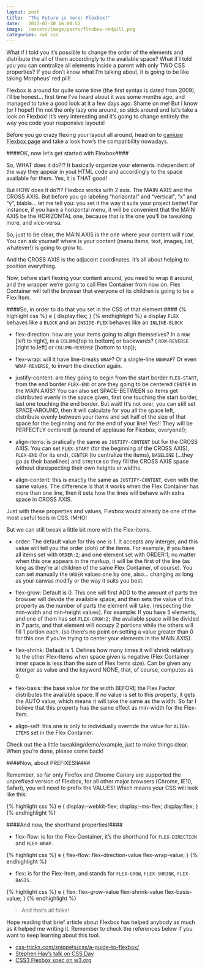 ```yaml
---
layout: post
title:  "The Future is here: Flexbox!"
date:   2013-07-30 16:00:52
image:  /assets/image/posts/flexbox-redpill.png
categories: rwd css
---
```

What if I told you it’s possible to change the order of the elements and distribute the all of them accordingly to the available space? What if I told you you can centralize all elements inside a parent with only TWO CSS properties? If you don’t know what I’m talking about, it is going to be like taking Morpheus’ red pill!

Flexbox is around for quite some time (the first syntax is dated from 2009), I’ll be honest… first time I’ve heard about it was some months ago, and managed to take a good look at it a few days ago. Shame on me! But I know (or I hope!) I’m not the only lazy one around, so stick around and let’s take a look on Flexbox! It’s very interesting and it’s going to change entirely the way you code your responsive layouts!

Before you go crazy flexing your layout all around, head on to [caniuse Flexbox page](http://caniuse.com/flexbox) and take a look how’s the compatibility nowadays.

####OK, now let’s get started with Flexbox####

So, WHAT does it do?!? It basically organize your elements independent of the way they appear in yout HTML code and accordingly to the space available for them. Yes, it is THAT good!

But HOW does it do?!? Flexbox works with 2 axis. The MAIN AXIS and the CROSS AXIS. But before you go labeling “horizontal” and “vertical”, “x” and “y”, blabla… let me tell you: you set it the way it suits your project better! For instance, if you have a horizontal menu, it will be convenient that the MAIN AXIS be the HORIZONTAL one, because that is the one you’ll be tweaking more, and vice-versa.

So, just to be clear, the MAIN AXIS is the one where your content will ``FLOW``. You can ask yourself where is your content (menu items, text, images, list, whatever!) is going to grow to.

And the CROSS AXIS is the adjacent coordinates, it’s all about helping to position everything.

Now, before start flexing your content around, you need to wrap it around, and the wrapper we’re going to call Flex Container from now on. Flex Container will tell the browser that everyone of its children is going to be a Flex Item.

####So, in order to do that you set in the CSS of that element:####
{% highlight css %}
e {
    display:flex;
}
{% endhighlight %}
a display ``FLEX`` behaves like a ``BLOCK`` and an ``INSIDE-FLEX`` behaves like an ``INLINE-BLOCK``

- flex-direction: how are your items going to align themselves? In a ``ROW`` [left to right], in a ``COLUMN``[top to bottom] or backwards? ( ``ROW-REVERSE`` [right to left] or ``COLUMN-REVERSE`` [bottom to top]);

- flex-wrap: will it have line-breaks ``WRAP``? Or a single-line ``NOWRAP``? Or even ``WRAP-REVERSE``, to invert the direction again.

- justify-content: are they going to begin from the start border ``FLEX-START``, from the end border ``FLEX-END`` or are they going to be centered ``CENTER`` in the MAIN AXIS? You can also set SPACE-BETWEEN so items get distributed evenly in the space given, first one touching the start border, last one touching the end border. But wait! It’s not over, you can still set SPACE-AROUND, then it will calculate for you all the space left, distribute evenly between your items and set half of the size of that space for the beginning and for the end of your line! Yes!! They will be PERFECTLY centered! (a round of applause for Flexbox, everyone!);

- align-items: is pratically the same as ``JUSTIFY-CONTENT`` but for the CROSS AXIS. You can set ``FLEX-START`` (for the beginning of the CROSS AXIS), ``FLEX-END`` (for its end), ``CENTER`` (to centralize the items), ``BASELINE`` (…they go as their baselines) and ``STRETCH`` so they fill the CROSS AXIS space without disrespecting their own heights or widths.

- align-content: this is exactly the same as ``JUSTIFY-CONTENT``, even with the same values. The difference is that it works when the Flex Container has more than one line, then it sets how the lines will behave with extra space in CROSS AXIS.

Just with these properties and values, Flexbox would already be one of the most useful tools in CSS. IMHO!

But we can still tweak a little bit more with the Flex-items.

- order: The default value for this one is 1. It accepts any interger, and this value will tell you the order (doh) of the items. For example, if you have all items set with ``ORDER:2``; and one element set with ORDER:1; no matter when this one appears in the markup, it will be the first of the line (as long as they’re all children of the same Flex Container, of course). You can set manually the ``ORDER`` values one by one, also… changing as long as your canvas modify or the way it suits you best.

- flex-grow: Default is 0. This one will first ADD to the amount of parts the browser will devide the available space, and then sets the value of this property as the number of parts the element will take. (respecting the min-width and min-height values). For example: If you have 5 elements, and one of them has set ``FLEX-GROW:2;`` the available space will be divided in 7 parts, and that element will occupy 2 portions while the others will fill 1 portion each. (so there’s no point on setting a value greater than 0 for this one if you’re trying to center your elements in the MAIN AXIS).

- flex-shrink: Default is 1. Defines how many times it will shrink relativaly to the other Flex-Items when space given is negative (Flex Container inner space is less than the sum of Flex Items size). Can be given any interger as value and the keyword NONE, that, of course, computes as 0.

- flex-basis: the base value for the width BEFORE the Flex Factor distributes the available space. If no value is set to this property, it gets the AUTO value, which means it will take the same as the width. So far I believe that this property has the same effect as min-width for the Flex-Item.

- align-self: this one is only to individually override the value for ``ALIGN-ITEMS`` set in the Flex Container.

Check out the a little tweaking/demo/example, just to make things clear. When you’re done, please come back!

####Now, about PREFIXES!####

Remember, so far only Firefox and Chrome Canary are supported the unprefixed version of Flexbox, for all other major browsers (Chrome, IE10, Safari), you will need to prefix the VALUES! Which means your CSS will look like this:

{% highlight css %}
e {
    display:-webkit-flex;
    display:-ms-flex;
    display:flex;
}
{% endhighlight %}

####And now, the shorthand properties!####

- flex-flow: is for the Flex-Container, it’s the shorthand for ``FLEX-DIRECTION`` and ``FLEX-WRAP``.

{% highlight css %}
e {
    flex-flow: flex-direction-value flex-wrap-value;
}
{% endhighlight %}

- flex: is for the Flex-Item, and stands for ``FLEX-GROW``, ``FLEX-SHRINK``, ``FLEX-BASIS``.

{% highlight css %}
e {
    flex: flex-grow-value flex-shrink-value flex-basis-value;
}
{% endhighlight %}

>And that’s all folks!

Hope reading that brief article about Flexbox has helped anybody as much as it helped me writing it. Remember to check the references below if you want to keep learning about this tool.

<ul>
	<li>
		<a href="http://css-tricks.com/snippets/css/a-guide-to-flexbox/" target="_blank">css-tricks.com/snippets/css/a-guide-to-flexbox/</a>
	</li>
	<li>
		<a href="http://vimeo.com/69531447" target="_blank">Stephen Hay’s talk on CSS Day</a>
	</li>
	<li>
		<a href="http://www.w3.org/TR/css3-flexbox/" target="_blank">CSS3 Flexbox spec on w3.org</a>
	</li>
</ul>
